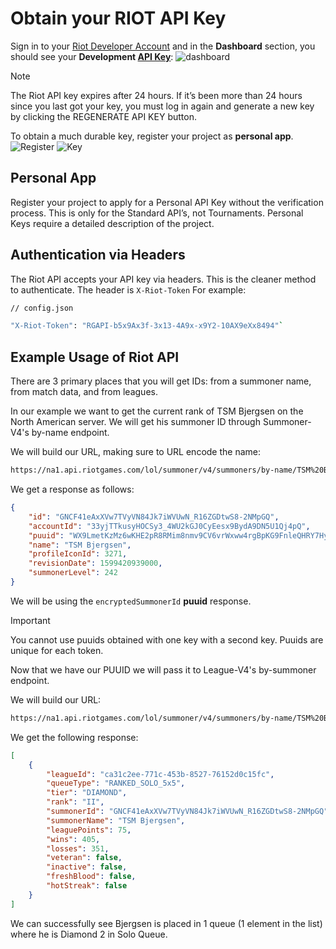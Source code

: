 # Obtain your RIOT API Key
Sign in to your [Riot Developer Account](https://https://developer.riotgames.com/apis#) and in the **Dashboard** section, you should see your **Development [API Key](https://developer.riotgames.com)**:
![dashboard](https://github.com/user-attachments/assets/65b34ca2-cddb-4fc9-9e8e-899597f9d20a)

> [!NOTE]
> The Riot API key expires after 24 hours. If it’s been more than 24 hours since you last got your key, you must log in again and generate a new key by clicking the REGENERATE API KEY button.

To obtain a much durable key, register your project as **personal app**.
![Register](https://github.com/user-attachments/assets/addd720b-97f2-4f9c-b26f-91eafdb01421)
![Key](https://github.com/user-attachments/assets/6c29c383-43f6-44ff-9394-f07fb7c46c51)

## Personal App
Register your project to apply for a Personal API Key without the verification process. This is only for the Standard API’s, not Tournaments. Personal Keys require a detailed description of the project.

## Authentication via Headers
The Riot API accepts your API key via headers. This is the cleaner method to authenticate. The header is `X-Riot-Token` For example:
```sh
// config.json

"X-Riot-Token": "RGAPI-b5x9Ax3f-3x13-4A9x-x9Y2-10AX9eXx8494"`
```

## Example Usage of Riot API
There are 3 primary places that you will get IDs: from a summoner name, from match data, and from leagues.

In our example we want to get the current rank of TSM Bjergsen on the North American server. We will get his summoner ID through Summoner-V4's by-name endpoint.

We will build our URL, making sure to URL encode the name:
```sh
https://na1.api.riotgames.com/lol/summoner/v4/summoners/by-name/TSM%20Bjergsen
```

We get a response as follows:
```json
{
    "id": "GNCF41eAxXVw7TVyVN84Jk7iWVUwN_R16ZGDtwS8-2NMpGQ",
    "accountId": "33yjTTkusyHOCSy3_4WU2kGJ0CyEesx9BydA9DN5U1Qj4pQ",
    "puuid": "WX9LmetKzMz6wKHE2pR8RMim8nmv9CV6vrWxww4rgBpKG9FnleQHRY7HycMhamfxazFd5rMBjT49kA",
    "name": "TSM Bjergsen",
    "profileIconId": 3271,
    "revisionDate": 1599420939000,
    "summonerLevel": 242
}
```

We will be using the `encryptedSummonerId` **puuid** response.

> [!IMPORTANT]  
> You cannot use puuids obtained with one key with a second key. 
> Puuids are unique for each token.

Now that we have our PUUID we will pass it to League-V4's by-summoner endpoint.

We will build our URL:
```sh
https://na1.api.riotgames.com/lol/summoner/v4/summoners/by-name/TSM%20Bjergsen
```

We get the following response:
```json
[
    {
        "leagueId": "ca31c2ee-771c-453b-8527-76152d0c15fc",
        "queueType": "RANKED_SOLO_5x5",
        "tier": "DIAMOND",
        "rank": "II",
        "summonerId": "GNCF41eAxXVw7TVyVN84Jk7iWVUwN_R16ZGDtwS8-2NMpGQ",
        "summonerName": "TSM Bjergsen",
        "leaguePoints": 75,
        "wins": 405,
        "losses": 351,
        "veteran": false,
        "inactive": false,
        "freshBlood": false,
        "hotStreak": false
    }
]
```

We can successfully see Bjergsen is placed in 1 queue (1 element in the list) where he is Diamond 2 in Solo Queue.
